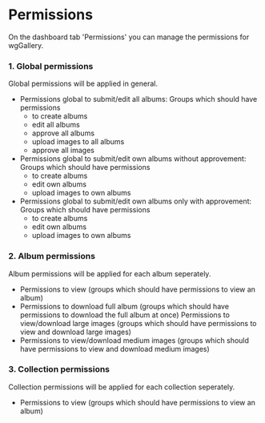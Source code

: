 # Permissions

On the dashboard tab 'Permissions' you can manage the permissions for wgGallery. 

### 1. Global permissions

Global permissions will be applied in general.

* Permissions global to submit/edit all albums:  Groups which should have permissions
  * to create albums 
  * edit all albums 
  * approve all albums 
  * upload images to all albums 
  * approve all images
* Permissions global to submit/edit own albums without approvement: Groups which should have permissions
  * to create albums 
  * edit own albums 
  * upload images to own albums
* Permissions global to submit/edit own albums only with approvement: Groups which should have permissions
  * to create albums 
  * edit own albums 
  * upload images to own albums

### 2. Album permissions

Album permissions will be applied for each album seperately.

* Permissions to view \(groups which should have permissions to view an album\) 
* Permissions to download full album \(groups which should have permissions to download the full album at once\) Permissions to view/download large images \(groups which should have permissions to view and download large images\) 
* Permissions to view/download medium images \(groups which should have permissions to view and download medium images\)

### 3. Collection permissions

Collection permissions will be applied for each collection seperately.

* Permissions to view \(groups which should have permissions to view an album\) 

